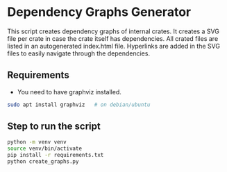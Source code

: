 # Dependency Graphs Generator
This script creates dependency graphs of internal crates.
It creates a SVG file per crate in case the crate itself has dependencies.
All crated files are listed in an autogenerated index.html file.
Hyperlinks are added in the SVG files to easily navigate through the dependencies.

## Requirements

- You need to have graphviz installed.
```bash
sudo apt install graphviz   # on debian/ubuntu
```

## Step to run the script
```bash
python -m venv venv
source venv/bin/activate
pip install -r requirements.txt
python create_graphs.py
```